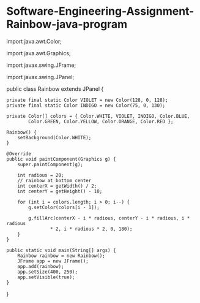 # Software-Engineering-Assignment-Rainbow-java-program

import java.awt.Color;

import java.awt.Graphics;

import javax.swing.JFrame;

import javax.swing.JPanel;

public class Rainbow extends JPanel {

    private final static Color VIOLET = new Color(128, 0, 128);
    private final static Color INDIGO = new Color(75, 0, 130);

    private Color[] colors = { Color.WHITE, VIOLET, INDIGO, Color.BLUE,
            Color.GREEN, Color.YELLOW, Color.ORANGE, Color.RED };

    Rainbow() {
        setBackground(Color.WHITE);
    }

    @Override
    public void paintComponent(Graphics g) {
        super.paintComponent(g);

        int radious = 20;
        // rainbow at bottom center
        int centerX = getWidth() / 2;
        int centerY = getHeight() - 10;

        for (int i = colors.length; i > 0; i--) {
            g.setColor(colors[i - 1]);

            g.fillArc(centerX - i * radious, centerY - i * radious, i * radious
                    * 2, i * radious * 2, 0, 180);
        }
    }

    public static void main(String[] args) {
        Rainbow rainbow = new Rainbow();
        JFrame app = new JFrame();
        app.add(rainbow);
        app.setSize(400, 250);
        app.setVisible(true);
    }

}
